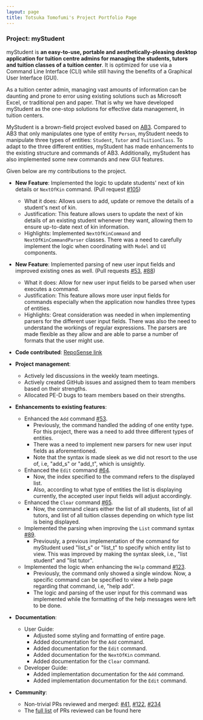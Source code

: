 ```yaml
---
layout: page
title: Totsuka Tomofumi's Project Portfolio Page
---
```


### Project: myStudent

myStudent is **an easy-to-use, portable and aesthetically-pleasing desktop application for tuition centre admins
for managing the students, tutors and tuition classes of a tuition center**.
It is optimized for use via a Command Line Interface (CLI)
while still having the benefits of a Graphical User Interface (GUI).

As a tuition center admin, managing vast amounts of information can be daunting and prone to error using existing solutions
such as Microsoft Excel, or traditional pen and paper. That is why we have developed myStudent as the one-stop solutions for effective data management,
in tuition centers.

MyStudent is a brown-field project evolved based on [AB3](https://github.com/nus-cs2103-AY2223S1/tp). Compared to AB3 that only manipulates one type of entity `Person`, myStudent needs to manipulate three
types of entities: `Student`, `Tutor` and `TuitionClass`. To adapt to the three different entities, myStudent has made enhancements to the existing structure and commands of AB3. Additionally, myStudent has also implemented some new commands and new GUI features.

Given below are my contributions to the project.

* **New Feature**: Implemented the logic to update students' next of kin details or `NextOfKin` command. (Pull request [#105](https://github.com/AY2223S1-CS2103T-F12-4/tp/pull/105))
  * What it does: Allows users to add, update or remove the details of a student's next of kin.
  * Justification: This feature allows users to update the next of kin details of an existing student whenever they want, allowing them to ensure up-to-date next of kin information.
  * Highlights: Implemented `NextOfKinCommand` and `NextOfKinCommandParser` classes. There was a need to carefully implement the logic when coordinating with `Model` and `UI` components.

* **New Feature**: Implemented parsing of new user input fields and improved existing ones as well. (Pull requests [#53](https://github.com/AY2223S1-CS2103T-F12-4/tp/pull/53), [#88](https://github.com/AY2223S1-CS2103T-F12-4/tp/pull/88))
  * What it does: Allow for new user input fields to be parsed when user executes a command.
  * Justification: This feature allows more user input fields for commands especially when the application now handles three types of entities.
  * Highlights: Great consideration was needed in when implementing parsers for the different user input fields. There was also the need to understand the workings of regular expressions.
  The parsers are made flexible as they allow and are able to parse a number of formats that the user might use.

* **Code contributed**: [RepoSense link](https://nus-cs2103-ay2223s1.github.io/tp-dashboard/?search=totsukatomofumi&breakdown=true)

* **Project management**:
  * Actively led discussions in the weekly team meetings.
  * Actively created GitHub issues and assigned them to team members based on their strengths.
  * Allocated PE-D bugs to team members based on their strengths.

* **Enhancements to existing features**:
  * Enhanced the `Add` command [#53](https://github.com/AY2223S1-CS2103T-F12-4/tp/pull/53).
    * Previously, the command handled the adding of one entity type. For this project, there was a need to add three different types of entities. 
    * There was a need to implement new parsers for new user input fields as aforementioned.
    * Note that the syntax is made sleek as we did not resort to the use of, i.e, "add_s" or "add_t", which is unsightly.
  * Enhanced the `Edit` command [#64](https://github.com/AY2223S1-CS2103T-F12-4/tp/pull/64).
    * Now, the index specified to the command refers to the displayed list.
    * Also, according to what type of entities the list is displaying currently, the accepted user input fields will adjust accordingly.
  * Enhanced the `Clear` command [#65](https://github.com/AY2223S1-CS2103T-F12-4/tp/pull/65).
    * Now, the command clears either the list of all students, list of all tutors, and list of all tuition classes depending on which type list is being displayed.
  * Implemented the parsing when improving the `List` command syntax [#89](https://github.com/AY2223S1-CS2103T-F12-4/tp/pull/89).
    * Previously, a previous implementation of the command for myStudent used "list_s" or "list_t" to specify which entity list to view.
    This was improved by making the syntax sleek, i.e., "list student" and "list tutor".
  * Implemented the logic when enhancing the `Help` command [#123](https://github.com/AY2223S1-CS2103T-F12-4/tp/pull/123).
    * Previously, the command only showed a single window. Now, a specific command can be specified to view a help page regarding that command, i.e, "help add".
    * The logic and parsing of the user input for this command was implemented while the formatting of the help messages were left to be done.
    
* **Documentation**:
  * User Guide:
    * Adjusted some styling and formatting of entire page.
    * Added documentation for the `Add` command.
    * Added documentation for the `Edit` command.
    * Added documentation for the `NextOfKin` command.
    * Added documentation for the `Clear` command.  
  * Developer Guide:
    * Added implementation documentation for the `Add` command.
    * Added implementation documentation for the `Edit` command.

* **Community**:
  - Non-trivial PRs reviewed and merged: [#41](https://github.com/AY2223S1-CS2103T-F12-4/tp/pull/41), [#122](https://github.com/AY2223S1-CS2103T-F12-4/tp/pull/122), [#234](https://github.com/AY2223S1-CS2103T-F12-4/tp/pull/234)
  - The [full list](https://github.com/AY2223S1-CS2103T-F12-4/tp/pulls?q=is%3Apr+commenter%3Atotsukatomofumi) of PRs reviewed can be found here


